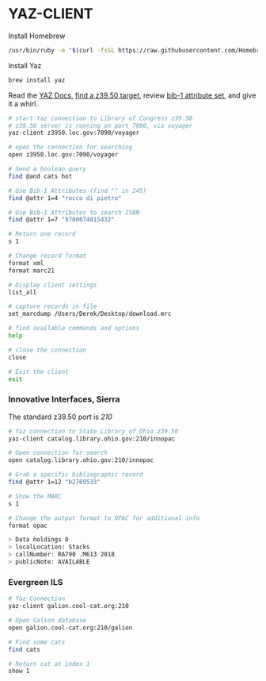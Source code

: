 YAZ-CLIENT
==========

Install Homebrew

```bash
/usr/bin/ruby -e "$(curl -fsSL https://raw.githubusercontent.com/Homebrew/install/master/install)"
```

Install Yaz

```bash
brew install yaz
```


Read the [YAZ Docs](http://www.indexdata.com/yaz/doc/), [find a z39.50 target](http://irspy.indexdata.com/), review [bib-1 attribute set](https://www.loc.gov/z3950/agency/defns/bib1.html), and give it a whirl.


```bash
# start Yaz connection to Library of Congress z39.50
# z39.50 server is running on port 7090, via voyager
yaz-client z3950.loc.gov:7090/voyager

# open the connection for searching
open z3950.loc.gov:7090/voyager

# Send a boolean query
find @and cats hot

# Use Bib-1 Attributes (find "" in 245)
find @attr 1=4 "rocco di pietro"

# Use Bib-1 Attributes to search ISBN
find @attr 1=7 "9780674015432"

# Return one record
s 1

# Change record format
format xml
format marc21

# Display client settings
list_all

# capture records in file
set_marcdump /Users/Derek/Desktop/download.mrc

# find available commands and options
help

# close the connection
close

# Exit the client
exit

```

### Innovative Interfaces, Sierra
The standard z39.50 port is *210*

```bash
# Yaz connection to State Library of Ohio z39.50
yaz-client catalog.library.ohio.gov:210/innopac

# Open connection for search
open catalog.library.ohio.gov:210/innopac

# Grab a specific bibliographic record
find @attr 1=12 "b2769533"

# Show the MARC
s 1

# Change the output format to OPAC for additional info
format opac

> Data holdings 0
> localLocation: Stacks
> callNumber: RA790 .M613 2018
> publicNote: AVAILABLE
```

### Evergreen ILS
```bash
# Yaz Connection
yaz-client galion.cool-cat.org:210

# Open Galion database
open galion.cool-cat.org:210/galion

# Find some cats
find cats

# Return cat at index 1
show 1
```
